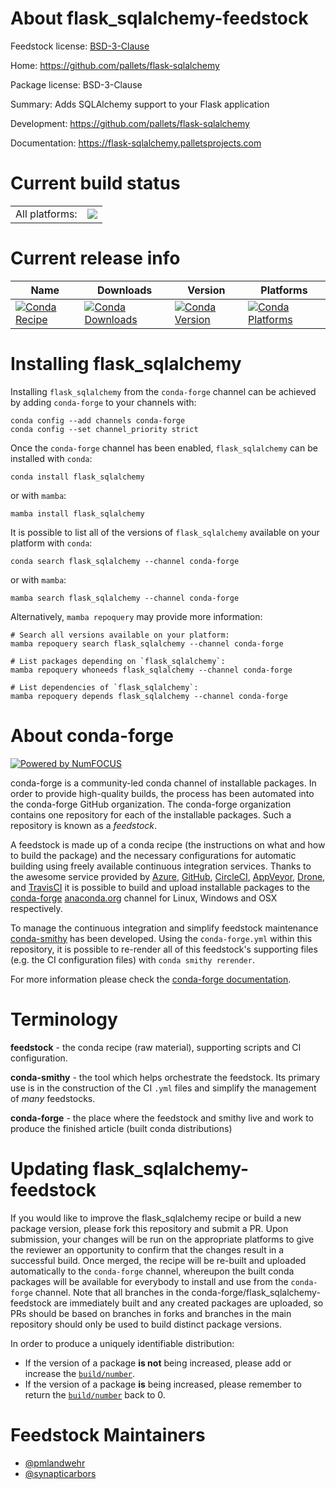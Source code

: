 About flask_sqlalchemy-feedstock
================================

Feedstock license: [BSD-3-Clause](https://github.com/conda-forge/flask-sqlalchemy-feedstock/blob/main/LICENSE.txt)

Home: https://github.com/pallets/flask-sqlalchemy

Package license: BSD-3-Clause

Summary: Adds SQLAlchemy support to your Flask application

Development: https://github.com/pallets/flask-sqlalchemy

Documentation: https://flask-sqlalchemy.palletsprojects.com

Current build status
====================


<table><tr><td>All platforms:</td>
    <td>
      <a href="https://dev.azure.com/conda-forge/feedstock-builds/_build/latest?definitionId=5907&branchName=main">
        <img src="https://dev.azure.com/conda-forge/feedstock-builds/_apis/build/status/flask-sqlalchemy-feedstock?branchName=main">
      </a>
    </td>
  </tr>
</table>

Current release info
====================

| Name | Downloads | Version | Platforms |
| --- | --- | --- | --- |
| [![Conda Recipe](https://img.shields.io/badge/recipe-flask_sqlalchemy-green.svg)](https://anaconda.org/conda-forge/flask_sqlalchemy) | [![Conda Downloads](https://img.shields.io/conda/dn/conda-forge/flask_sqlalchemy.svg)](https://anaconda.org/conda-forge/flask_sqlalchemy) | [![Conda Version](https://img.shields.io/conda/vn/conda-forge/flask_sqlalchemy.svg)](https://anaconda.org/conda-forge/flask_sqlalchemy) | [![Conda Platforms](https://img.shields.io/conda/pn/conda-forge/flask_sqlalchemy.svg)](https://anaconda.org/conda-forge/flask_sqlalchemy) |

Installing flask_sqlalchemy
===========================

Installing `flask_sqlalchemy` from the `conda-forge` channel can be achieved by adding `conda-forge` to your channels with:

```
conda config --add channels conda-forge
conda config --set channel_priority strict
```

Once the `conda-forge` channel has been enabled, `flask_sqlalchemy` can be installed with `conda`:

```
conda install flask_sqlalchemy
```

or with `mamba`:

```
mamba install flask_sqlalchemy
```

It is possible to list all of the versions of `flask_sqlalchemy` available on your platform with `conda`:

```
conda search flask_sqlalchemy --channel conda-forge
```

or with `mamba`:

```
mamba search flask_sqlalchemy --channel conda-forge
```

Alternatively, `mamba repoquery` may provide more information:

```
# Search all versions available on your platform:
mamba repoquery search flask_sqlalchemy --channel conda-forge

# List packages depending on `flask_sqlalchemy`:
mamba repoquery whoneeds flask_sqlalchemy --channel conda-forge

# List dependencies of `flask_sqlalchemy`:
mamba repoquery depends flask_sqlalchemy --channel conda-forge
```


About conda-forge
=================

[![Powered by
NumFOCUS](https://img.shields.io/badge/powered%20by-NumFOCUS-orange.svg?style=flat&colorA=E1523D&colorB=007D8A)](https://numfocus.org)

conda-forge is a community-led conda channel of installable packages.
In order to provide high-quality builds, the process has been automated into the
conda-forge GitHub organization. The conda-forge organization contains one repository
for each of the installable packages. Such a repository is known as a *feedstock*.

A feedstock is made up of a conda recipe (the instructions on what and how to build
the package) and the necessary configurations for automatic building using freely
available continuous integration services. Thanks to the awesome service provided by
[Azure](https://azure.microsoft.com/en-us/services/devops/), [GitHub](https://github.com/),
[CircleCI](https://circleci.com/), [AppVeyor](https://www.appveyor.com/),
[Drone](https://cloud.drone.io/welcome), and [TravisCI](https://travis-ci.com/)
it is possible to build and upload installable packages to the
[conda-forge](https://anaconda.org/conda-forge) [anaconda.org](https://anaconda.org/)
channel for Linux, Windows and OSX respectively.

To manage the continuous integration and simplify feedstock maintenance
[conda-smithy](https://github.com/conda-forge/conda-smithy) has been developed.
Using the ``conda-forge.yml`` within this repository, it is possible to re-render all of
this feedstock's supporting files (e.g. the CI configuration files) with ``conda smithy rerender``.

For more information please check the [conda-forge documentation](https://conda-forge.org/docs/).

Terminology
===========

**feedstock** - the conda recipe (raw material), supporting scripts and CI configuration.

**conda-smithy** - the tool which helps orchestrate the feedstock.
                   Its primary use is in the construction of the CI ``.yml`` files
                   and simplify the management of *many* feedstocks.

**conda-forge** - the place where the feedstock and smithy live and work to
                  produce the finished article (built conda distributions)


Updating flask_sqlalchemy-feedstock
===================================

If you would like to improve the flask_sqlalchemy recipe or build a new
package version, please fork this repository and submit a PR. Upon submission,
your changes will be run on the appropriate platforms to give the reviewer an
opportunity to confirm that the changes result in a successful build. Once
merged, the recipe will be re-built and uploaded automatically to the
`conda-forge` channel, whereupon the built conda packages will be available for
everybody to install and use from the `conda-forge` channel.
Note that all branches in the conda-forge/flask_sqlalchemy-feedstock are
immediately built and any created packages are uploaded, so PRs should be based
on branches in forks and branches in the main repository should only be used to
build distinct package versions.

In order to produce a uniquely identifiable distribution:
 * If the version of a package **is not** being increased, please add or increase
   the [``build/number``](https://docs.conda.io/projects/conda-build/en/latest/resources/define-metadata.html#build-number-and-string).
 * If the version of a package **is** being increased, please remember to return
   the [``build/number``](https://docs.conda.io/projects/conda-build/en/latest/resources/define-metadata.html#build-number-and-string)
   back to 0.

Feedstock Maintainers
=====================

* [@pmlandwehr](https://github.com/pmlandwehr/)
* [@synapticarbors](https://github.com/synapticarbors/)

